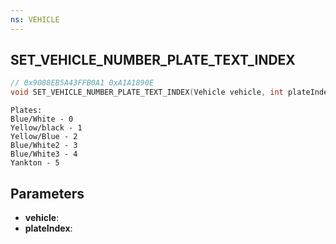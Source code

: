 ```yaml
---
ns: VEHICLE
---
```

## SET_VEHICLE_NUMBER_PLATE_TEXT_INDEX

```c
// 0x9088EB5A43FFB0A1 0xA1A1890E
void SET_VEHICLE_NUMBER_PLATE_TEXT_INDEX(Vehicle vehicle, int plateIndex);
```

```
Plates:
Blue/White - 0
Yellow/black - 1
Yellow/Blue - 2
Blue/White2 - 3
Blue/White3 - 4
Yankton - 5
```

## Parameters
* **vehicle**: 
* **plateIndex**: 

